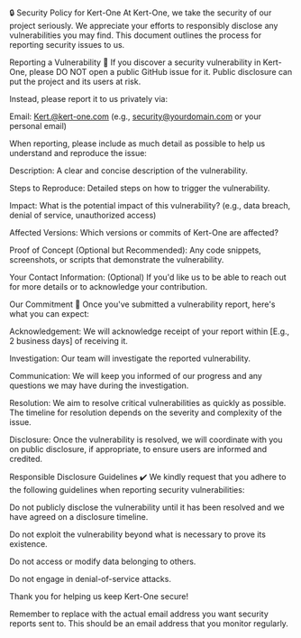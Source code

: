 🔒 Security Policy for Kert-One
At Kert-One, we take the security of our project seriously. We appreciate your efforts to responsibly disclose any vulnerabilities you may find. This document outlines the process for reporting security issues to us.

Reporting a Vulnerability 🚨
If you discover a security vulnerability in Kert-One, please DO NOT open a public GitHub issue for it. Public disclosure can put the project and its users at risk.

Instead, please report it to us privately via:

Email: Kert.@kert-one.com (e.g., security@yourdomain.com or your personal email)

When reporting, please include as much detail as possible to help us understand and reproduce the issue:

Description: A clear and concise description of the vulnerability.

Steps to Reproduce: Detailed steps on how to trigger the vulnerability.

Impact: What is the potential impact of this vulnerability? (e.g., data breach, denial of service, unauthorized access)

Affected Versions: Which versions or commits of Kert-One are affected?

Proof of Concept (Optional but Recommended): Any code snippets, screenshots, or scripts that demonstrate the vulnerability.

Your Contact Information: (Optional) If you'd like us to be able to reach out for more details or to acknowledge your contribution.

Our Commitment 🤝
Once you've submitted a vulnerability report, here's what you can expect:

Acknowledgement: We will acknowledge receipt of your report within [E.g., 2 business days] of receiving it.

Investigation: Our team will investigate the reported vulnerability.

Communication: We will keep you informed of our progress and any questions we may have during the investigation.

Resolution: We aim to resolve critical vulnerabilities as quickly as possible. The timeline for resolution depends on the severity and complexity of the issue.

Disclosure: Once the vulnerability is resolved, we will coordinate with you on public disclosure, if appropriate, to ensure users are informed and credited.

Responsible Disclosure Guidelines ✔️
We kindly request that you adhere to the following guidelines when reporting security vulnerabilities:

Do not publicly disclose the vulnerability until it has been resolved and we have agreed on a disclosure timeline.

Do not exploit the vulnerability beyond what is necessary to prove its existence.

Do not access or modify data belonging to others.

Do not engage in denial-of-service attacks.

Thank you for helping us keep Kert-One secure!

Remember to replace  with the actual email address you want security reports sent to. This should be an email address that you monitor regularly.
